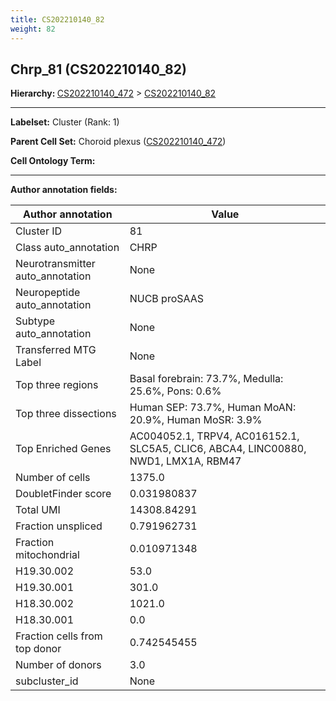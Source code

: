 ```yaml
---
title: CS202210140_82
weight: 82
---
```

## Chrp_81 (CS202210140_82)
<b>Hierarchy: </b>
[CS202210140_472](https://purl.brain-bican.org/taxonomy/CS202210140#CS202210140_472) >
[CS202210140_82](https://purl.brain-bican.org/taxonomy/CS202210140#CS202210140_82)

---


**Labelset:** Cluster (Rank: 1)

**Parent Cell Set:** Choroid plexus ([CS202210140_472](https://purl.brain-bican.org/taxonomy/CS202210140#CS202210140_472))



**Cell Ontology Term:** 

[MARKER GENES.]: #


---

[TRANSFERRED ANNOTATIONS.]: #


[AUTHOR ANNOTATION FIELDS.]: #


**Author annotation fields:**

| Author annotation | Value |
|-------------------|-------|
|Cluster ID|81|
|Class auto_annotation|CHRP|
|Neurotransmitter auto_annotation|None|
|Neuropeptide auto_annotation|NUCB proSAAS|
|Subtype auto_annotation|None|
|Transferred MTG Label|None|
|Top three regions|Basal forebrain: 73.7%, Medulla: 25.6%, Pons: 0.6%|
|Top three dissections|Human SEP: 73.7%, Human MoAN: 20.9%, Human MoSR: 3.9%|
|Top Enriched Genes|AC004052.1, TRPV4, AC016152.1, SLC5A5, CLIC6, ABCA4, LINC00880, NWD1, LMX1A, RBM47|
|Number of cells|1375.0|
|DoubletFinder score|0.031980837|
|Total UMI|14308.84291|
|Fraction unspliced|0.791962731|
|Fraction mitochondrial|0.010971348|
|H19.30.002|53.0|
|H19.30.001|301.0|
|H18.30.002|1021.0|
|H18.30.001|0.0|
|Fraction cells from top donor|0.742545455|
|Number of donors|3.0|
|subcluster_id|None|

